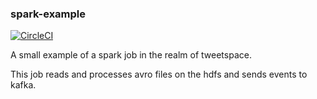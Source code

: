 ### spark-example

[![CircleCI](https://circleci.com/gh/falcowinkler/spark-example.svg?style=svg)](https://circleci.com/gh/falcowinkler/spark-example)

A small example of a spark job in the realm of tweetspace.

This job reads and processes avro files
on the hdfs and sends events to kafka.
